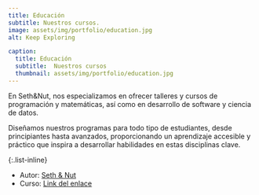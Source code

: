 ```yaml
---
title: Educación
subtitle: Nuestros cursos.
image: assets/img/portfolio/education.jpg
alt: Keep Exploring

caption:
  title: Educación
  subtitle:  Nuestros cursos
  thumbnail: assets/img/portfolio/education.jpg
---
```

En Seth&Nut, nos especializamos en ofrecer talleres y cursos de programación y matemáticas, así como en desarrollo de software y ciencia de datos. 

Diseñamos nuestros programas para todo tipo de estudiantes, desde principiantes hasta avanzados, proporcionando un aprendizaje accesible y práctico que inspira a desarrollar habilidades en estas disciplinas clave.

{:.list-inline}
- Autor: [Seth & Nut](https://seth-nut.github.io/resources/teaching/)
- Curso: [Link del enlace](https://seth-nut.github.io/resources/teaching/)

